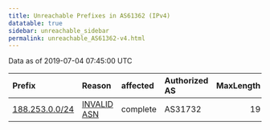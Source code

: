 ```yaml
---
title: Unreachable Prefixes in AS61362 (IPv4)
datatable: true
sidebar: unreachable_sidebar
permalink: unreachable_AS61362-v4.html
---
```


Data as of 2019-07-04 07:45:00 UTC


<div class="datatable-begin"></div>

| Prefix                                                 | Reason                                                                                                | affected   | Authorized AS   |   MaxLength | Anchor                                         |   unreachable /24s |
|:-------------------------------------------------------|:------------------------------------------------------------------------------------------------------|:-----------|:----------------|------------:|:-----------------------------------------------|-------------------:|
| [188.253.0.0/24](https://stat.ripe.net/188.253.0.0/24) | [INVALID ASN](https://rpki-validator.ripe.net/announcement-preview?asn=AS61362&prefix=188.253.0.0/24) | complete   | AS31732         |          19 | [RIPE](unreachable_RIPE_NCC_RPKI_Root-v4.html) |                  1 |

<div class="datatable-end"></div>